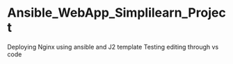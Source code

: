 # Ansible_WebApp_Simplilearn_Project
Deploying Nginx using ansible and J2 template
Testing
editing through vs code 